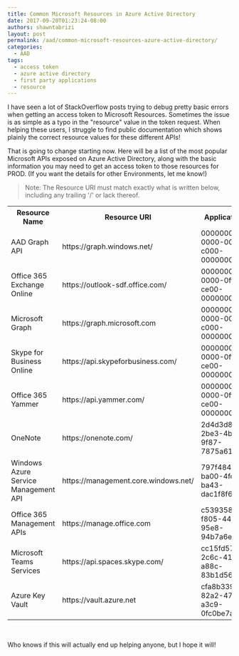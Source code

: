 ```yaml
---
title: Common Microsoft Resources in Azure Active Directory
date: 2017-09-20T01:23:24-08:00
authors: shawntabrizi
layout: post
permalink: /aad/common-microsoft-resources-azure-active-directory/
categories:
  - AAD
tags:
  - access token
  - azure active directory
  - first party applications
  - resource
---
```


I have seen a lot of StackOverflow posts trying to debug pretty basic errors when getting an access token to Microsoft Resources. Sometimes the issue is as simple as a typo in the "resource" value in the token request. When helping these users, I struggle to find public documentation which shows plainly the correct resource values for these different APIs!

That is going to change starting now. Here will be a list of the most popular Microsoft APIs exposed on Azure Active Directory, along with the basic information you may need to get an access token to those resources for PROD. (If you want the details for other Environments, let me know!)

> Note: The Resource URI must match exactly what is written below, including any trailing '/' or lack thereof.

<table>
<tbody>
<tr>
<th>Resource Name</th>
<th>Resource URI</th>
<th>Application ID</th>
</tr>
<tr>
<td>AAD Graph API</td>
<td>https://graph.windows.net/</td>
<td>00000002-0000-0000-c000-000000000000</td>
</tr>
<tr>
<td>Office 365 Exchange Online</td>
<td>https://outlook-sdf.office.com/</td>
<td>00000002-0000-0ff1-ce00-000000000000</td>
</tr>
<tr>
<td>Microsoft Graph</td>
<td>https://graph.microsoft.com</td>
<td>00000003-0000-0000-c000-000000000000</td>
</tr>
<tr>
<td>Skype for Business Online</td>
<td>https://api.skypeforbusiness.com/</td>
<td>00000004-0000-0ff1-ce00-000000000000</td>
</tr>
<tr>
<td>Office 365 Yammer</td>
<td>https://api.yammer.com/</td>
<td>00000005-0000-0ff1-ce00-000000000000</td>
</tr>
<tr>
<td>OneNote</td>
<td>https://onenote.com/</td>
<td>2d4d3d8e-2be3-4bef-9f87-7875a61c29de</td>
</tr>
<tr>
<td>Windows Azure Service Management API</td>
<td>https://management.core.windows.net/</td>
<td>797f4846-ba00-4fd7-ba43-dac1f8f63013</td>
</tr>
<tr>
<td>Office 365 Management APIs</td>
<td>https://manage.office.com</td>
<td>c5393580-f805-4401-95e8-94b7a6ef2fc2</td>
</tr>
<tr>
<td>Microsoft Teams Services</td>
<td>https://api.spaces.skype.com/</td>
<td>cc15fd57-2c6c-4117-a88c-83b1d56b4bbe</td>
</tr>
<tr>
<td>Azure Key Vault</td>
<td>https://vault.azure.net</td>
<td>cfa8b339-82a2-471a-a3c9-0fc0be7a4093</td>
</tr>
</tbody>
</table>
<br/>

Who knows if this will actually end up helping anyone, but I hope it will!
